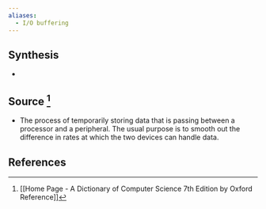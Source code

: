 ```yaml
---
aliases:
  - I/O buffering
---
```

## Synthesis
- 
## Source [^1]
- The process of temporarily storing data that is passing between a processor and a peripheral. The usual purpose is to smooth out the difference in rates at which the two devices can handle data.
## References

[^1]: [[Home Page - A Dictionary of Computer Science 7th Edition by Oxford Reference]]